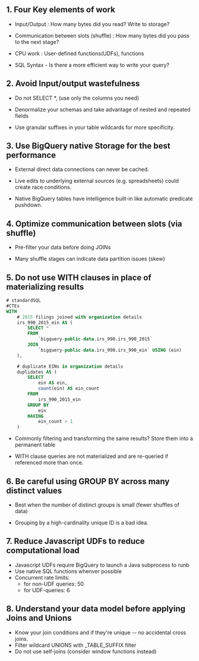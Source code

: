 ## 1. Four Key elements of work

- Input/Output : How many bytes did you read? Write to storage?

- Communication between slots (shuffle) : How many bytes did you pass to the next stage?

- CPU work : User-defined functions(UDFs), functions

- SQL Syntax - Is there a more efficient way to write your query?

## 2. Avoid Input/output wastefulness

- Do not SELECT *, (use only the columns you need)

- Denormalize your schemas and take advantage of nested and repeated fields

- Use granular suffixes in your table wildcards for more specificity.

## 3. Use BigQuery native Storage for the best performance

- External direct data connections can never be cached.

- Live edits to underlying external sources (e.g. spreadsheets) could create race conditions.

- Native BigQuery tables have intelligence built-in like automatic predicate pushdown.

## 4. Optimize communication between slots (via shuffle)

- Pre-filter your data before doing JOINs

- Many shuffle stages can indicate data partition issues (skew)

## 5. Do not use WITH clauses in place of materializing results

```SQL
# standardSQL
#CTEs
WITH
    # 2015 filings joined with organization details
    irs_990_2015_ein AS (
        SELECT * 
        FROM 
            `bigquery-public-data.irs_990.irs_990_2015`
        JOIN 
            `bigquery-public-data.irs_990.irs_990_ein` USING (ein)
    ),

    # duplicate EINs in organization details
    duplidates AS (
        SELECT
            ein AS ein,
            count(ein) AS ein_count
        FROM 
            irs_990_2015_ein
        GROUP BY 
            ein
        HAVING
            ein_count > 1
    )
```

- Commonly filtering and transforming the same results? Store them into a permanent table

- WITH clause queries are not materialized and are re-queried if referenced more than once.

## 6. Be careful using GROUP BY across many distinct values

- Best when the number of distinct groups is small (fewer shuffles of data)

- Grouping by a high-cardinality unique ID is a bad idea.

## 7. Reduce Javascript UDFs to reduce computational load

- Javascript UDFs require BigQuery to launch a Java subprocess to runb 
- Use native SQL functions whenver possible
- Concurrent rate limits:
    - for non-UDF queries: 50
    - for UDF-queries: 6

## 8. Understand your data model before applying Joins and Unions

- Know your join conditions and if they're unique -- no accidental cross joins.
- Filter wildcard UNIONS with _TABLE_SUFFIX filter
- Do not use self-joins (consider window functions instead)